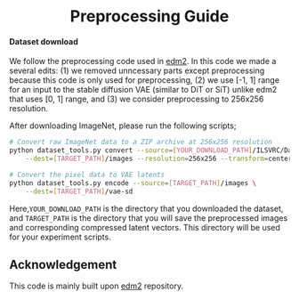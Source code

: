<h1 align="center"> Preprocessing Guide
</h1>

#### Dataset download

We follow the preprocessing code used in [edm2](https://github.com/NVlabs/edm2). In this code we made a several edits: (1) we removed unncessary parts except preprocessing because this code is only used for preprocessing, (2) we use [-1, 1] range for an input to the stable diffusion VAE (similar to DiT or SiT) unlike edm2 that uses [0, 1] range, and (3) we consider preprocessing to 256x256 resolution.

After downloading ImageNet, please run the following scripts;

```bash
# Convert raw ImageNet data to a ZIP archive at 256x256 resolution
python dataset_tools.py convert --source=[YOUR_DOWNLOAD_PATH]/ILSVRC/Data/CLS-LOC/train \
    --dest=[TARGET_PATH]/images --resolution=256x256 --transform=center-crop-dhariwal
```

```bash
# Convert the pixel data to VAE latents
python dataset_tools.py encode --source=[TARGET_PATH]/images \
    --dest=[TARGET_PATH]/vae-sd
```

Here,`YOUR_DOWNLOAD_PATH` is the directory that you downloaded the dataset, and `TARGET_PATH` is the directory that you will save the preprocessed images and corresponding compressed latent vectors. This directory will be used for your experiment scripts. 

## Acknowledgement

This code is mainly built upon [edm2](https://github.com/NVlabs/edm2) repository.
